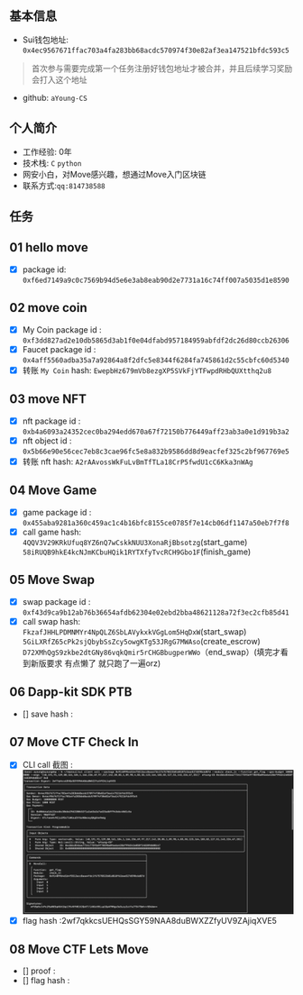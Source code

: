 ## 基本信息
- Sui钱包地址: `0x4ec9567671ffac703a4fa283bb68acdc570974f30e82af3ea147521bfdc593c5`
> 首次参与需要完成第一个任务注册好钱包地址才被合并，并且后续学习奖励会打入这个地址
- github: `aYoung-CS`

## 个人简介
- 工作经验: 0年
- 技术栈: `C` `python`
- 网安小白，对Move感兴趣，想通过Move入门区块链
- 联系方式:`qq:814738588`

## 任务

##   01 hello move  
- [x] package id: `0xf6ed7149a9c0c7569b94d5e6e3ab8eab90d2e7731a16c74ff007a5035d1e8590`

##   02 move coin
- [x] My Coin package id : `0xf3dd827ad2e10db5865d3ab1f0e04dfabd957184959abfdf2dc26d80ccb26306`
- [x] Faucet package id : `0x4aff5560adba35a7a92864a8f2dfc5e8344f6284fa745861d2c55cbfc60d5340`
- [x] 转账 `My Coin` hash: `EwepbHz679mVb8ezgXP5SVkFjYTFwpdRHbQUXtthq2u8`

##   03 move NFT
- [x] nft package id : `0xb4a6093a24352cec0ba294edd670a67f72150b776449aff23ab3a0e1d919b3a2`
- [x] nft object id : `0x5b66e90e56cec7eb8c3cae96fc5e8a832b9586dd8d9eacfef325c2bf967769e5`
- [x] 转账 nft  hash: `A2rAAvossWkFuLvBmTfTLa18CrP5fwdU1cC6Kka3nWAg`

##   04 Move Game
- [x] game package id : `0x455aba9281a360c459ac1c4b16bfc8155ce0785f7e14cb06df1147a50eb7f7f8`
- [x] call game hash: `4QQV3V29KRkUfuq8YZ6nQ7wCskkNUU3XonaRjBbsotzg`(start_game) `58iRUQB9hkE4kcNJmKCbuHQik1RYTXfyTvcRCH9Gbo1F`(finish_game)

##   05 Move Swap
- [x] swap package id : `0xf43d9ca9b12ab76b36654afdb62304e02ebd2bba48621128a72f3ec2cfb85d41`
- [x] call swap hash: `FkzafJHHLPDMNMYr4NpQLZ6SbLAVykxkVGgLom5HqDxW`(start_swap) `5GiLXRfZ65cPk2sjQbybSsZcy5owgKTg53JRgG7MWAso`(create_escrow) `D72XMhQgS9zkbe2dtGNy86vqkQmir5rCHGBbugperWWo`（end_swap）(填完才看到新版要求 有点懒了 就只跑了一遍orz)

##   06 Dapp-kit SDK PTB
- [] save hash :

##   07 Move CTF Check In
- [x] CLI call 截图 : ![截图](./images/task7.png)
- [x] flag hash :2wf7qkkcsUEHQsSGY59NAA8duBWXZZfyUV9ZAjiqXVE5

##   08 Move CTF Lets Move
- [] proof : 
- [] flag hash :